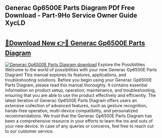 ## Generac Gp6500E Parts Diagram PDf Free Download - Part-9Ho Service Owner Guide XycLD

# <h2><a href="http://dfmuy66.blite.top/?on=Generac+Gp6500E+Parts+Diagram">🔗Download New 👉🔴 Generac Gp6500E Parts Diagram</a></h2>

[![Generac Gp6500E Parts Diagram download](https://i.imgur.com/lujVjoI.png)](http://dfmuy66.blite.top/?on=Generac+Gp6500E+Parts+Diagram)
Explore the Possibilities Welcome to the world of possibilities with your new Generac Gp6500E Parts Diagram! This manual explores its features, applications, and troubleshooting solutions. Before you begin using your Generac Gp6500E Parts Diagram, please read this manual thoroughly. It contains essential information on product setup, operation, maintenance, and troubleshooting, ensuring that you are able to use the product effectively and efficiently. The latest iteration of Generac Gp6500E Parts Diagram offers users an extensive collection of advanced features, such as gesture recognition, hands-free operation, multi-device compatibility, and personalized recommendations. We trust that the Generac Gp6500E Parts Diagram has been a comprehensive resource in your efforts to learn the ins and outs of your new device. In case of any queries or concerns, feel free to reach out to our customer service.
